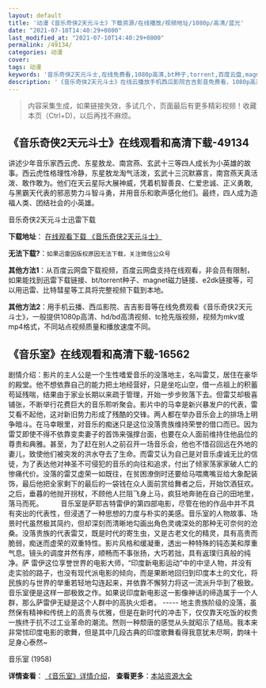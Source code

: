 ```yaml
---
layout: default
title: '动漫《音乐奇侠2天元斗士》下载资源/在线播放/视频地址/1080p/高清/蓝光'
date: "2021-07-10T14:40:29+0800"
last_modified_at: "2021-07-10T14:40:29+0800"
permalink: /49134/
categories: 动漫
cover:
tags: 动漫
keywords: '音乐奇侠2天元斗士,在线免费看,1080p高清,bt种子,torrent,百度云盘,magnet,磁力链,迅雷下载资源'
description: '《音乐奇侠2天元斗士》在线云播放手机西瓜影院吉吉影音免费看，1080p高清bd/hd未删减完整版和tc抢先枪版，mkv/mp4格式，附带bt/torrent种子、magnet/磁力链、百度云盘、网盘资源迅雷下载链接'
---
```


>内容采集生成，如果链接失效，多试几个，页面最后有更多精彩视频！收藏本页（Ctrl+D)，以后再找不麻烦。


## 《音乐奇侠2天元斗士》在线观看和高清下载-49134

讲述少年音乐家西云虎、东星敖龙、南宫燕、玄武十三等四人成长为小英雄的故事。西云虎性格理性冷静，东星敖龙淘气活泼，玄武十三沉默寡言，南宫燕天真活泼、敢作敢为。他们在天云星际大展神威，凭着机智善良、仁爱忠诚、正义勇敢,与黑霸天代表的邪恶势力斗智斗勇，并用音乐和歌声感化他们。最终，四人成为造福人类、团结社会的小英雄。


音乐奇侠2天元斗士迅雷下载

**下载地址**： [在线观看下载 《音乐奇侠2天元斗士》](https://www.993dy.com//vod-detail-id-4472.html) 


**无法下载?**：`如果迅雷因版权原因无法下载，关注微信公众号 `

**其他方法1**：从百度云网盘下载视频，百度云网盘支持在线观看，非会员有限制，如果能找到迅雷下载链接、bt/torrent种子、magnet磁力链接、e2dk链接等，可以用迅雷、比特彗星等工具将完整视频下载到本地。

**其他方法2**：用手机云播、西瓜影院、吉吉影音等在线免费观看《音乐奇侠2天元斗士》，一般提供1080p高清、hd/bd高清视频、tc抢先版视频，视频为mkv或mp4格式，不同站点视频质量和播放速度不同。


## 《音乐室》在线观看和高清下载-16562

剧情介绍：影片的主人公是一个生性嗜爱音乐的没落地主，名叫雷艾，居住在豪华的殿堂。他不想依靠自己的能力把土地经营好，只是坐吃山空，借一点祖上的积蓄苟延残喘，结果由于家业长期以来疏于管理，开始一步步败落下去。但雷艾却极喜铺张，不断举行花费巨大的音乐聆听聚会。影片中的马幸是新兴暴发户的代表，雷艾看不起他，这对新旧势力形成了残酷的交锋。两人都在举办音乐会上的排场上明争暗斗。在马幸眼里，对音乐的痴迷只是这位没落贵族维持荣誉的借口而已。因为雷艾即使不得不依靠变卖妻子的首饰来强撑台面，也要在众人面前维持住他品位的尊贵和典雅。甚至，为了赶在别人之前召开一场音乐会，他也不惜召回远在外地的妻儿，致使他们被突发的洪水夺去了生命。而雷艾认为自己是对音乐虔诚无比的信徒，为了表达他对神圣不可侵犯的音乐的向往和追求，付出了倾家荡家家破人亡的惨痛代价。没落的雷艾虚荣一如既往，在贫困潦倒时还要给马喂鹰嘴豆给大象配装饰，最后他把全家剩下的最后的一袋钱在众人面前赏给舞者之后，开始饮酒狂欢。之后，垂暮的他抛开拐杖，不顾他人拦阻飞身上马，疯狂地奔驰在自己的田地里，落马而死。  　　音乐室是萨耶吉特雷伊的第四部电影，尽管在他的作品中并不具有突出的代表性，但浸透了一种思想的力度与朴实的美感。音乐室的人物故事、场景时代虽然极其简约，但却深刻而清晰地勾画出角色灵魂深处的那种无可奈何的沧桑。没落贵族的代表雷艾，既是时代的寄生虫，又是古老文化的精灵，具有高贵而脆弱，痴迷而虚荣的双重特性。影片风格和缓凝重，透出一种特殊的钝态美和厚重气息。镜头的调度井然有序，顺畅而不事张扬，大巧若拙，具有返璞归真般的纯净。萨 雷伊这位享誉世界的电影大师，“印度新电影运动”中的中坚人物，并没有走实验的路子，也没有现代派电影的倾向，而是果断地回归到印度本土的文化，将民族的与世界的举重若轻地勾连起来，并依靠不懈努力将这一流派升华到了极致。音乐室便是这样一部极致之作。如果说印度新电影这一影像神话的缔造属于一个人群，那么萨雷伊无疑是这个人群中的高执火炬者。 ----- 地主贵族阶级的没落，虽然保有精神和传统上的高贵与优雅，但是在新时代的冲击下，仅仅靠天吃饭的权贵一族终于抗不过工业革命的潮流。然则一种颓唐的感觉从头就昭示了结局。我本来非常怵印度电影的歌舞，但是其中几段古典的印度歌舞看得我意犹未尽啊，韵味十足身心泰然~


音乐室 (1958)

**详情查看**： [《音乐室》详情介绍](/movie/16562/)， **查看更多**：[本站资源大全](/movie/t/all/)

